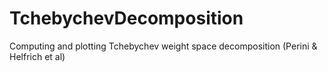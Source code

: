 # TchebychevDecomposition
Computing and plotting Tchebychev weight space decomposition (Perini &amp; Helfrich et al)
